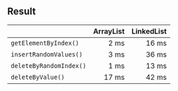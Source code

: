 ## Result
|                         |  **ArrayList** | **LinkedList** |
|:------------------------|---------------:|---------------:|
| `getElementByIndex()`   |           2 ms |          16 ms |
| `insertRandomValues()`  |           3 ms |          36 ms |
| `deleteByRandomIndex()` |           1 ms |          13 ms |
| `deleteByValue()`       |          17 ms |          42 ms |
 